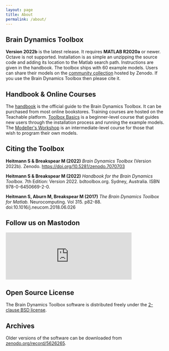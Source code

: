 ```yaml
---
layout: page
title: About
permalink: /about/
---
```


## Brain Dynamics Toolbox
**Version 2022b** is the latest release. It requires **MATLAB R2020a** or newer. Octave is not supported. Installation is as simple an unzipping the source code and adding its location to the Matlab search path.  Instructions are given in the handbook. The toolbox ships with 60 example models. Users can share their models on the [community collection](https://zenodo.org/communities/bdtoolbox) hosted by Zenodo. If you use the Brain Dynamics Toolbox then please cite it.

## Handbook & Online Courses
The [handbook](https://github.com/bdtoolbox-org/bdtoolbox/releases/download/2022b/HandbookSample2022.pdf) is the official guide to the Brain Dynamics Toolbox. It can be purchased from most online bookstores. Training courses are hosted on the Teachable platform. [Toolbox Basics](https://bdtoolbox.teachable.com/p/toolbox-basics) is a beginner-level course that guides new users through the installation process and running the example models. The [Modeller's Workshop](https://bdtoolbox.teachable.com/p/modellers-workshop) is an intermediate-level course for those that wish to program their own models.

## Citing the Toolbox
**Heitmann S & Breakspear M (2022)** *Brain Dynamics Toolbox* (Version 2022b). Zenodo. https://doi.org/10.5281/zenodo.7070703

**Heitmann S & Breakspear M (2022)** *Handbook for the Brain Dynamics Toolbox.* 7th Edition: Version 2022. bdtoolbox.org. Sydney, Australia. ISBN 978-0-6450669-2-0.

**Heitmann S, Aburn M, Breakspear M (2017)** *The Brain Dynamics Toolbox for Matlab.* Neurocomputing. Vol 315. p82-88. doi:10.1016/j.neucom.2018.06.026

## Follow us on Mastodon
<iframe src="https://mastodon.au/@bdtoolbox/111159253561798440/embed" class="mastodon-embed" style="max-width: 100%; border: 0" width="400" allowfullscreen="allowfullscreen"></iframe><script src="https://mastodon.au/embed.js" async="async"></script>

## Open Source License
The Brain Dynamics Toolbox software is distributed freely under the [2-clause BSD license](https://opensource.org/licenses/BSD-2-Clause).

## Archives
Older versions of the software can be downloaded from [zenodo.org/record/5626265](https://zenodo.org/search?page=1&size=20&q=conceptrecid:%225625923%22&sort=-version&all_versions=True).

